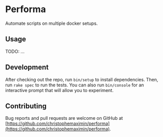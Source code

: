 # Performa

Automate scripts on multiple docker setups.

## Usage

TODO: ...

## Development

After checking out the repo, run `bin/setup` to install dependencies. Then, run `rake spec` to run the tests. You can also run `bin/console` for an interactive prompt that will allow you to experiment.

## Contributing

Bug reports and pull requests are welcome on GitHub at [https://github.com/christophemaximin/performa](https://github.com/christophemaximin/performa).
